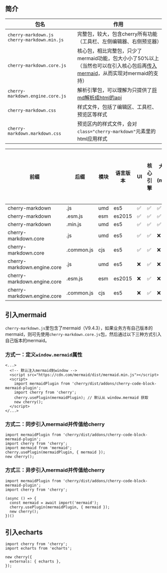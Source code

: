 ## 简介
| 包名 | 作用 |
| ------ | ------ |
|`cherry-markdown.js`<br>`cherry-markdown.min.js`| 完整包，较大，包含cherry所有功能（工具栏、左侧编辑器、右侧预览器）| 
|`cherry-markdown.core.js`| 核心包，相比完整包，只少了mermaid功能，包大小小了50%以上<br>（当然也可以在引入核心包后再[传入mermaid](https://github.com/Tencent/cherry-markdown#%EF%B8%8F-about-mermaid)，从而实现对mermaid的支持）|
|`cherry-markdown.engine.core.js`| 解析引擎包，可以理解为只提供了[将md解析成html的api](https://github.com/Tencent/cherry-markdown#node) |
|`cherry-markdown.css`|样式文件，包括了编辑区、工具栏、预览区等样式|
|`cherry-markdown.markdown.css`|预览区内的样式文件，会对 `class="cherry-markdown"`元素里的html应用样式|


前缀 | 后缀 | 模块 | 语言版本 | UI | 核心引擎 | 大体积依赖(mermaid等) | 建议使用环境 | 免构建用于生产
-- | -- | -- | -- | -- | -- | -- | -- | --
cherry-markdown | .js | umd | es5 | ✅ | ✅ | ✅ | Web | ❌
cherry-markdown | .esm.js | esm | es2015 | ✅ | ✅ | ✅ | Web | ❌
cherry-markdown | .min.js | umd | es5 | ✅ | ✅ | ✅ | Web | ✅
cherry-markdown.core | .js | umd | es5 | ✅ | ✅ | ❌ | Web | ❌
cherry-markdown.core | .common.js | cjs | es5 | ✅ | ✅ | ❌ | Node | ❌
cherry-markdown.engine.core | .js | umd | es5 | ❌ | ✅ | ❌ | Web | ❌
cherry-markdown.engine.core | .esm.js | esm | es2015 | ❌ | ✅ | ❌ | Web | ❌
cherry-markdown.engine.core | .common.js | cjs | es5 | ❌ | ✅ | ❌ | Node | ❌



## 引入mermaid
`cherry-markdown.js`里包含了mermaid（V9.4.3），如果业务方有自己版本的mermaid，则可先使用`cherry-markdown.core.js`包，然后通过以下三种方式引入自己版本的mermaid。


### 方式一：定义`window.mermaid`属性
```
<...>
  <!-- 默认注入mermaid到window -->
  <script src="https://cdn.com/mermaid/dist/mermaid.min.js"></script>
  <script>
    import mermaidPlugin from 'cherry/dist/addons/cherry-code-block-mermaid-plugin';
    import cherry from 'cherry';
    cherry.usePlugin(mermaidPlugin); // 默认从 window.mermaid 获取
    new cherry();
  </script>
</...>
```


### 方式二：同步引入mermaid并传值给cherry
```
import mermaidPlugin from 'cherry/dist/addons/cherry-code-block-mermaid-plugin';
import cherry from 'cherry';
import mermaid from 'mermaid';
cherry.usePlugin(mermaidPlugin, { mermaid });
new cherry();
```


### 方式三：异步引入mermaid并传值给cherry
```
import mermaidPlugin from 'cherry/dist/addons/cherry-code-block-mermaid-plugin';
import cherry from 'cherry';

(async () => {
  const mermaid = await import('mermaid');
  cherry.usePlugin(mermaidPlugin, { mermaid });
  new cherry();
})()
```

## 引入echarts
```
import cherry from 'cherry';
import echarts from 'echarts';

new cherry({
  externals: { echarts },
});
```